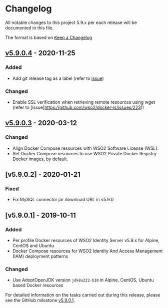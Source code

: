 # Changelog
All notable changes to this project 5.9.x per each release will be documented in this file.

The format is based on [Keep a Changelog](https://keepachangelog.com/en/1.0.0/)

## [v5.9.0.4] - 2020-11-25

### Added
- Add git release tag as a label (refer to [issue](https://github.com/wso2/docker-is/issues/224))

### Changed
- Enable SSL verification when retrieving remote resources using wget (refer to [issue]https://github.com/wso2/docker-is/issues/223))

## [v5.9.0.3] - 2020-03-12

### Changed
- Align Docker Compose resources with WSO2 Software License (WSL).
- Set Docker Compose resources to use WSO2 Private Docker Registry Docker images, by default.

## [v5.9.0.2] - 2020-01-21

### Fixed
- Fix MySQL connector jar download URL in v5.9.0 

## [v5.9.0.1] - 2019-10-11

### Added
- Per profile Docker resources of WSO2 Identity Server v5.9.x for Alpine, CentOS and Ubuntu
- Docker Compose resources for WSO2 Identity And Access Management (IAM) deployment patterns

### Changed
- Use AdoptOpenJDK version `jdk8u222-b10` in Alpine, CentOS, Ubuntu based Docker resources

For detailed information on the tasks carried out during this release, please see the GitHub milestone
[v5.9.0.1](https://github.com/wso2/docker-is/milestone/8).

[v5.9.0.3]: https://github.com/wso2/docker-is/compare/v5.9.0.2...v5.9.0.3
[v5.9.0.4]: https://github.com/wso2/docker-is/compare/v5.9.0.3...v5.9.0.4

